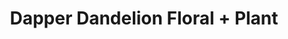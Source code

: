 ---
title: "Dapper Dandelion Floral + Plant"
url: /longview/dapper-dandelion-floral-plant/
shop: florist
---